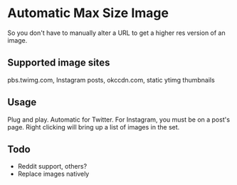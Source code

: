 # Automatic Max Size Image
So you don't have to manually alter a URL to get a higher res version of an image.
## Supported image sites
pbs.twimg.com, Instagram posts, okccdn.com, static ytimg thumbnails
## Usage
Plug and play. Automatic for Twitter. For Instagram, you must be on a post's page. Right clicking will bring up a list of images in the set.
## Todo
* Reddit support, others?
* Replace images natively